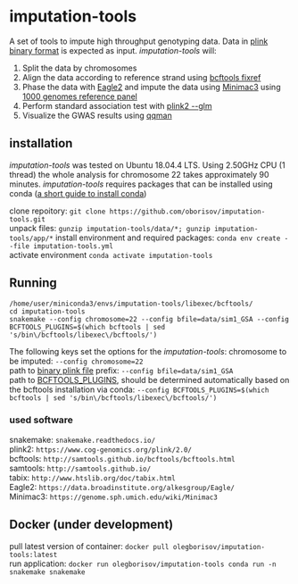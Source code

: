 # imputation-tools
A set of tools to impute high throughput genotyping data. Data in [plink binary format](https://www.cog-genomics.org/plink/1.9/formats#bed) is expected as input. *imputation-tools* will:
1. Split the data by chromosomes
2. Align the data according to reference strand using [bcftools fixref](https://samtools.github.io/bcftools/howtos/plugin.fixref.html)
3. Phase the data with [Eagle2](https://data.broadinstitute.org/alkesgroup/Eagle/) and impute the data using [Minimac3](https://genome.sph.umich.edu/wiki/Minimac3) using [1000 genomes reference panel](https://data.broadinstitute.org/alkesgroup/Eagle/#x1-300005.3)
4. Perform standard association test with [plink2 --glm](https://www.cog-genomics.org/plink/2.0/assoc#glm)
5. Visualize the GWAS results using [qqman](https://cran.r-project.org/web/packages/qqman/index.html)

## installation
*imputation-tools* was tested on Ubuntu 18.04.4 LTS. Using 2.50GHz CPU (1 thread) the whole analysis for chromosome 22 takes approximately 90 minutes. *imputation-tools* requires packages that can be installed using conda ([a short guide to install conda](https://snakemake.readthedocs.io/en/stable/tutorial/setup.html#step-1-installing-miniconda-3))

clone repoitory: ```git clone https://github.com/oborisov/imputation-tools.git```  
unpack files: ```gunzip imputation-tools/data/*; gunzip imputation-tools/app/*```
install environment and required packages: ```conda env create --file imputation-tools.yml```  
activate environment ```conda activate imputation-tools```

## Running
```
/home/user/miniconda3/envs/imputation-tools/libexec/bcftools/
cd imputation-tools
snakemake --config chromosome=22 --config bfile=data/sim1_GSA --config BCFTOOLS_PLUGINS=$(which bcftools | sed 's/bin\/bcftools/libexec\/bcftools/')
```
The following keys set the options for the *imputation-tools*:
chromosome to be imputed: ```--config chromosome=22```  
path to [binary plink file](https://samtools.github.io/bcftools/howtos/plugin.fixref.html) prefix: ```--config bfile=data/sim1_GSA```  
path to [BCFTOOLS_PLUGINS](https://samtools.github.io/bcftools/howtos/plugins.html), should be determined automatically based on the bcftools installation via conda: ```--config BCFTOOLS_PLUGINS=$(which bcftools | sed 's/bin\/bcftools/libexec\/bcftools/')```  

### used software
snakemake: ```snakemake.readthedocs.io/```  
plink2: ```https://www.cog-genomics.org/plink/2.0/```  
bcftools: ```http://samtools.github.io/bcftools/bcftools.html```  
samtools: ```http://samtools.github.io/```  
tabix: ```http://www.htslib.org/doc/tabix.html```  
Eagle2: ```https://data.broadinstitute.org/alkesgroup/Eagle/```  
Minimac3: ```https://genome.sph.umich.edu/wiki/Minimac3```  


## Docker (under development)
pull latest version of container: ```docker pull olegborisov/imputation-tools:latest```  
run application: ```docker run olegborisov/imputation-tools conda run -n snakemake snakemake```
